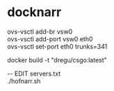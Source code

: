 # docknarr

ovs-vsctl add-br vsw0  
ovs-vsctl add-port vsw0 eth0  
ovs-vsctl set-port eth0 trunks=341  
  
docker build -t "dregu/csgo:latest"  
  
-- EDIT servers.txt  
./hofnarr.sh  
